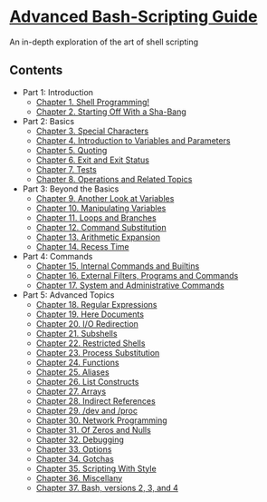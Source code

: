 # [Advanced Bash-Scripting Guide](http://tldp.org/LDP/abs/html/index.html)
  An in-depth exploration of the art of shell scripting


## Contents

- Part 1: Introduction
  - [Chapter 1. Shell Programming!](chapter01)
  - [Chapter 2. Starting Off With a Sha-Bang](chapter02)
- Part 2: Basics
  - [Chapter 3. Special Characters](chapter03)
  - [Chapter 4. Introduction to Variables and Parameters](chapter04)
  - [Chapter 5. Quoting](chapter05)
  - [Chapter 6. Exit and Exit Status](chapter06)
  - [Chapter 7. Tests](chapter07)
  - [Chapter 8. Operations and Related Topics](chapter08)
- Part 3: Beyond the Basics
  - [Chapter 9.  Another Look at Variables](chapter09)
  - [Chapter 10. Manipulating Variables](chapter10)
  - [Chapter 11. Loops and Branches](chapter11)
  - [Chapter 12. Command Substitution](chapter12)
  - [Chapter 13. Arithmetic Expansion](chapter13)
  - [Chapter 14. Recess Time](chapter14)
- Part 4:  Commands
  - [Chapter 15. Internal Commands and Builtins](chapter15)
  - [Chapter 16. External Filters, Programs and Commands](chapter16)
  - [Chapter 17. System and Administrative Commands](chapter17)
- Part 5:  Advanced Topics
  - [Chapter 18. Regular Expressions](chapter18)
  - [Chapter 19. Here Documents](chapter19)
  - [Chapter 20. I/O Redirection](chapter20)
  - [Chapter 21. Subshells](chapter21)
  - [Chapter 22. Restricted Shells](chapter22)
  - [Chapter 23. Process Substitution](chapter23)
  - [Chapter 24. Functions](chapter24)
  - [Chapter 25. Aliases](chapter25)
  - [Chapter 26. List Constructs](chapter26)
  - [Chapter 27. Arrays](chapter27)
  - [Chapter 28. Indirect References](chapter28)
  - [Chapter 29. /dev and /proc](chapter29)
  - [Chapter 30. Network Programming](chapter30)
  - [Chapter 31. Of Zeros and Nulls](chapter31)
  - [Chapter 32. Debugging](chapter32)
  - [Chapter 33. Options](chapter33)
  - [Chapter 34. Gotchas](chapter34)
  - [Chapter 35. Scripting With Style](chapter35)
  - [Chapter 36. Miscellany](chapter36)
  - [Chapter 37. Bash, versions 2, 3, and 4](chapter37)

